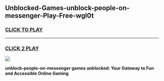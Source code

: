 
## Unblocked-Games-unblock-people-on-messenger-Play-Free-wgl0t
<h3>
<a href="https://premium76.site?title=unblock-people-on-messenger&ref=10A">CLICK TO PLAY</a></h3>
<hr>

<h3>
<a href="https://premium76.site?title=unblock-people-on-messenger&ref=10A">CLICK 2 PLAY</a>
  
</h3>

<a href="https://premium76.site?title=unblock-people-on-messenger&ref=10A"><img src="https://clearcache.store/games.png"></a>


**unblock-people-on-messenger games unblocked: Your Gateway to Fun and Accessible Online Gaming**
